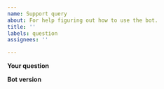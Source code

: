 ```yaml
---
name: Support query
about: For help figuring out how to use the bot.
title: ''
labels: question
assignees: ''

---
```


**Your question** <!-- Please type your question below this line -->

**Bot version** <!-- Please include the release version of the bot you are using. -->

